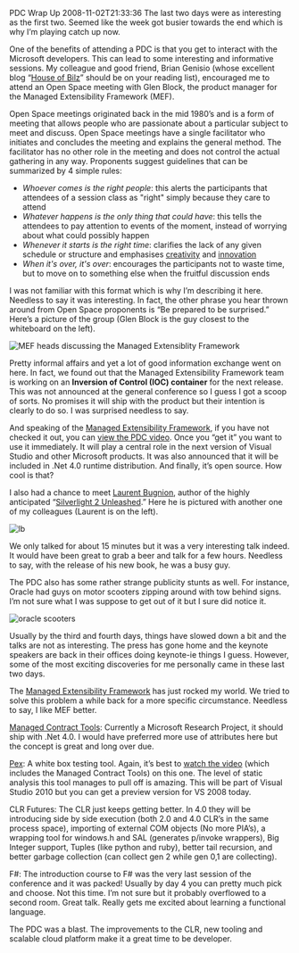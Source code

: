 PDC Wrap Up
2008-11-02T21:33:36
The last two days were as interesting as the first two. Seemed like the week got busier towards the end which is why I’m playing catch up now.

One of the benefits of attending a PDC is that you get to interact with the Microsoft developers. This can lead to some interesting and informative sessions. My colleague and good friend, Brian Genisio (whose excellent blog “[House of Bilz](http://brian.genisio.org/)” should be on your reading list), encouraged me to attend an Open Space meeting with Glen Block, the product manager for the Managed Extensibility Framework (MEF).

Open Space meetings originated back in the mid 1980’s and is a form of meeting that allows people who are passionate about a particular subject to meet and discuss. Open Space meetings have a single facilitator who initiates and concludes the meeting and explains the general method. The facilitator has no other role in the meeting and does not control the actual gathering in any way. Proponents suggest guidelines that can be summarized by 4 simple rules:

  * _Whoever comes is the right people_: this alerts the participants that attendees of a session class as "right" simply because they care to attend 
  * _Whatever happens is the only thing that could have_: this tells the attendees to pay attention to events of the moment, instead of worrying about what could possibly happen 
  * _Whenever it starts is the right time_: clarifies the lack of any given schedule or structure and emphasises [creativity](http://en.wikipedia.org/wiki/Creativity) and [innovation](http://en.wikipedia.org/wiki/Innovation)
  * _When it's over, it's over_: encourages the participants not to waste time, but to move on to something else when the fruitful discussion ends 

I was not familiar with this format which is why I’m describing it here. Needless to say it was interesting. In fact, the other phrase you hear thrown around from Open Space proponents is “Be prepared to be surprised.” Here’s a picture of the group (Glen Block is the guy closest to the whiteboard on the left).

![MEF heads discussing the Managed Extensiblity Framework](/cdn/images/blog/PDCWrapUp_D83E/openspace.jpg)

Pretty informal affairs and yet a lot of good information exchange went on here. In fact, we found out that the Managed Extensibility Framework team is working on an **Inversion of Control (IOC) container** for the next release. This was not announced at the general conference so I guess I got a scoop of sorts. No promises it will ship with the product but their intention is clearly to do so. I was surprised needless to say.

And speaking of the [Managed Extensibility Framework](http://www.google.com/url?sa=t&source=web&ct=res&cd=3&url=http%3A%2F%2Fcode.msdn.microsoft.com%2Fmef&ei=vRsOSdGQJ4qOwQGfl7ly&usg=AFQjCNG8E7EMABnQwfyFkLkHT6rTeO2VYQ&sig2=FeLWqaw9jsAJpFlmcVa75g), if you have not checked it out, you can [view the PDC video](http://mschnlnine.vo.llnwd.net/d1/pdc08/WMV-HQ/TL33.wmv). Once you “get it” you want to use it immediately. It will play a central role in the next version of Visual Studio and other Microsoft products. It was also announced that it will be included in .Net 4.0 runtime distribution. And finally, it’s open source. How cool is that?

I also had a chance to meet [Laurent Bugnion](http://www.galasoft.ch/), author of the highly anticipated “[Silverlight 2 Unleashed](http://www.amazon.com/Silverlight-2-Unleashed-Laurent-Bugnion/dp/0672330148/ref=sr_1_2?ie=UTF8&s=books&qid=1225659313&sr=1-2).” Here he is pictured with another one of my colleagues (Laurent is on the left).

![lb](/cdn/images/blog/PDCWrapUp_D83E/lb.jpg)

We only talked for about 15 minutes but it was a very interesting talk indeed. It would have been great to grab a beer and talk for a few hours. Needless to say, with the release of his new book, he was a busy guy.

The PDC also has some rather strange publicity stunts as well. For instance, Oracle had guys on motor scooters zipping around with tow behind signs. I’m not sure what I was suppose to get out of it but I sure did notice it.

![oracle scooters](/cdn/images/blog/PDCWrapUp_D83E/oracle.jpg)

Usually by the third and fourth days, things have slowed down a bit and the talks are not as interesting. The press has gone home and the keynote speakers are back in their offices doing keynote-ie things I guess. However, some of the most exciting discoveries for me personally came in these last two days.

The [Managed Extensibility Framework](http://code.msdn.microsoft.com/mef) has just rocked my world. We tried to solve this problem a while back for a more specific circumstance. Needless to say, I like MEF better.

[Managed Contract Tools](http://research.microsoft.com/research/downloads/Details/4ed7dd5f-490b-489e-8ca8-109324279968/Details.aspx): Currently a Microsoft Research Project, it should ship with .Net 4.0. I would have preferred more use of attributes here but the concept is great and long over due.

[Pex](http://research.microsoft.com/research/downloads/Details/d2279651-851f-4d7a-bf05-16fd7eb26559/Details.aspx): A white box testing tool. Again, it’s best to [watch the video](http://mschnlnine.vo.llnwd.net/d1/pdc08/WMV-HQ/TL51.wmv) (which includes the Managed Contract Tools) on this one. The level of static analysis this tool manages to pull off is amazing. This will be part of Visual Studio 2010 but you can get a preview version for VS 2008 today.

CLR Futures: The CLR just keeps getting better. In 4.0 they will be introducing side by side execution (both 2.0 and 4.0 CLR’s in the same process space), importing of external COM objects (No more PIA’s), a wrapping tool for windows.h and SAL (generates p/invoke wrappers), Big Integer support, Tuples (like python and ruby), better tail recursion, and better garbage collection (can collect gen 2 while gen 0,1 are collecting).

F#: The introduction course to F# was the very last session of the conference and it was packed! Usually by day 4 you can pretty much pick and choose. Not this time. I’m not sure but it probably overflowed to a second room. Great talk. Really gets me excited about learning a functional language.

The PDC was a blast. The improvements to the CLR, new tooling and scalable cloud platform make it a great time to be developer.
